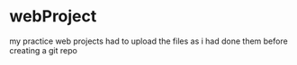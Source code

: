 # webProject
my practice web projects
had to upload the files as i had done them before creating a git repo
